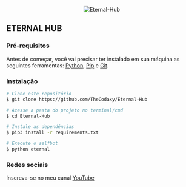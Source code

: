 <p align="center" ><img alt="Eternal-Hub" src="https://raw.githubusercontent.com/MicaelliMedeiros/micaellimedeiros/master/image/computer-illustration.png"></p>

## ETERNAL HUB

### Pré-requisitos

Antes de começar, você vai precisar ter instalado em sua máquina as seguintes ferramentas:
[Python](https://www.python.org/), [Pip](https://pypi.org/project/pip/) e [Git](https://git-scm.com/). 

### Instalação

```bash
# Clone este repositório
$ git clone https://github.com/TheCodaxy/Eternal-Hub

# Acesse a pasta do projeto no terminal/cmd
$ cd Eternal-Hub

# Instale as dependências
$ pip3 install -r requirements.txt

# Execute o selfbot
$ python eternal
```

### Redes sociais

Inscreva-se no meu canal [YouTube](https://www.youtube.com/channel/UCgc5IlYHfFIv2QNN8BSdxDQ)
